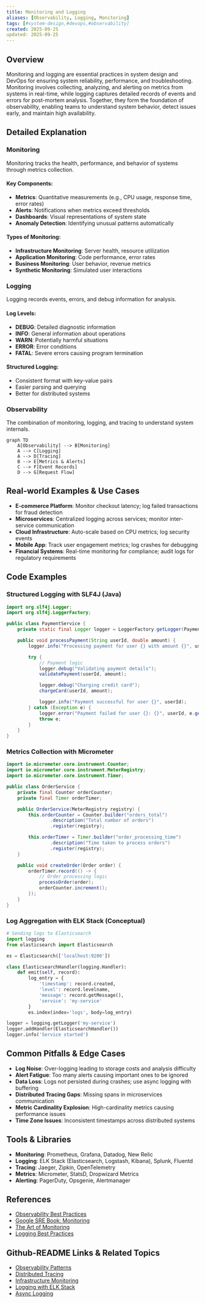 ```yaml
---
title: Monitoring and Logging
aliases: [Observability, Logging, Monitoring]
tags: [#system-design,#devops,#observability]
created: 2025-09-25
updated: 2025-09-25
---
```


## Overview

Monitoring and logging are essential practices in system design and DevOps for ensuring system reliability, performance, and troubleshooting. Monitoring involves collecting, analyzing, and alerting on metrics from systems in real-time, while logging captures detailed records of events and errors for post-mortem analysis. Together, they form the foundation of observability, enabling teams to understand system behavior, detect issues early, and maintain high availability.

## Detailed Explanation

### Monitoring

Monitoring tracks the health, performance, and behavior of systems through metrics collection.

#### Key Components:
- **Metrics**: Quantitative measurements (e.g., CPU usage, response time, error rates)
- **Alerts**: Notifications when metrics exceed thresholds
- **Dashboards**: Visual representations of system state
- **Anomaly Detection**: Identifying unusual patterns automatically

#### Types of Monitoring:
- **Infrastructure Monitoring**: Server health, resource utilization
- **Application Monitoring**: Code performance, error rates
- **Business Monitoring**: User behavior, revenue metrics
- **Synthetic Monitoring**: Simulated user interactions

### Logging

Logging records events, errors, and debug information for analysis.

#### Log Levels:
- **DEBUG**: Detailed diagnostic information
- **INFO**: General information about operations
- **WARN**: Potentially harmful situations
- **ERROR**: Error conditions
- **FATAL**: Severe errors causing program termination

#### Structured Logging:
- Consistent format with key-value pairs
- Easier parsing and querying
- Better for distributed systems

### Observability

The combination of monitoring, logging, and tracing to understand system internals.

```mermaid
graph TD
    A[Observability] --> B[Monitoring]
    A --> C[Logging]
    A --> D[Tracing]
    B --> E[Metrics & Alerts]
    C --> F[Event Records]
    D --> G[Request Flow]
```

## Real-world Examples & Use Cases

- **E-commerce Platform**: Monitor checkout latency; log failed transactions for fraud detection
- **Microservices**: Centralized logging across services; monitor inter-service communication
- **Cloud Infrastructure**: Auto-scale based on CPU metrics; log security events
- **Mobile App**: Track user engagement metrics; log crashes for debugging
- **Financial Systems**: Real-time monitoring for compliance; audit logs for regulatory requirements

## Code Examples

### Structured Logging with SLF4J (Java)

```java
import org.slf4j.Logger;
import org.slf4j.LoggerFactory;

public class PaymentService {
    private static final Logger logger = LoggerFactory.getLogger(PaymentService.class);

    public void processPayment(String userId, double amount) {
        logger.info("Processing payment for user {} with amount {}", userId, amount);

        try {
            // Payment logic
            logger.debug("Validating payment details");
            validatePayment(userId, amount);

            logger.debug("Charging credit card");
            chargeCard(userId, amount);

            logger.info("Payment successful for user {}", userId);
        } catch (Exception e) {
            logger.error("Payment failed for user {}: {}", userId, e.getMessage(), e);
            throw e;
        }
    }
}
```

### Metrics Collection with Micrometer

```java
import io.micrometer.core.instrument.Counter;
import io.micrometer.core.instrument.MeterRegistry;
import io.micrometer.core.instrument.Timer;

public class OrderService {
    private final Counter orderCounter;
    private final Timer orderTimer;

    public OrderService(MeterRegistry registry) {
        this.orderCounter = Counter.builder("orders_total")
                .description("Total number of orders")
                .register(registry);

        this.orderTimer = Timer.builder("order_processing_time")
                .description("Time taken to process orders")
                .register(registry);
    }

    public void createOrder(Order order) {
        orderTimer.record(() -> {
            // Order processing logic
            processOrder(order);
            orderCounter.increment();
        });
    }
}
```

### Log Aggregation with ELK Stack (Conceptual)

```python
# Sending logs to Elasticsearch
import logging
from elasticsearch import Elasticsearch

es = Elasticsearch(['localhost:9200'])

class ElasticsearchHandler(logging.Handler):
    def emit(self, record):
        log_entry = {
            'timestamp': record.created,
            'level': record.levelname,
            'message': record.getMessage(),
            'service': 'my-service'
        }
        es.index(index='logs', body=log_entry)

logger = logging.getLogger('my-service')
logger.addHandler(ElasticsearchHandler())
logger.info('Service started')
```

## Common Pitfalls & Edge Cases

- **Log Noise**: Over-logging leading to storage costs and analysis difficulty
- **Alert Fatigue**: Too many alerts causing important ones to be ignored
- **Data Loss**: Logs not persisted during crashes; use async logging with buffering
- **Distributed Tracing Gaps**: Missing spans in microservices communication
- **Metric Cardinality Explosion**: High-cardinality metrics causing performance issues
- **Time Zone Issues**: Inconsistent timestamps across distributed systems

## Tools & Libraries

- **Monitoring**: Prometheus, Grafana, Datadog, New Relic
- **Logging**: ELK Stack (Elasticsearch, Logstash, Kibana), Splunk, Fluentd
- **Tracing**: Jaeger, Zipkin, OpenTelemetry
- **Metrics**: Micrometer, StatsD, Dropwizard Metrics
- **Alerting**: PagerDuty, Opsgenie, Alertmanager

## References

- [Observability Best Practices](https://opentelemetry.io/docs/concepts/observability-principles/)
- [Google SRE Book: Monitoring](https://sre.google/sre-book/monitoring-distributed-systems/)
- [The Art of Monitoring](https://artofmonitoring.com/)
- [Logging Best Practices](https://www.thoughtworks.com/insights/blog/logging-best-practices)

## Github-README Links & Related Topics

- [Observability Patterns](system-design/observability-patterns/)
- [Distributed Tracing](distributed-tracing/)
- [Infrastructure Monitoring](infrastructure-monitoring/)
- [Logging with ELK Stack](logging-with-elk-stack/)
- [Async Logging](async-logging/)
